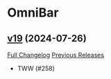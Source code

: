 # OmniBar

## [v19](https://github.com/jordonwow/omnibar/tree/v19) (2024-07-26)
[Full Changelog](https://github.com/jordonwow/omnibar/compare/v18...v19) [Previous Releases](https://github.com/jordonwow/omnibar/releases)

- TWW (#258)  
